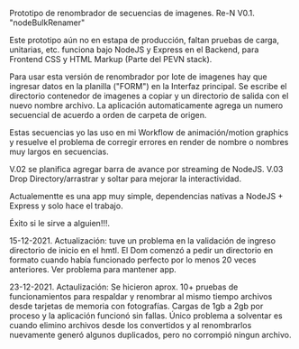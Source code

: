 Prototipo de renombrador de secuencias de imagenes. Re-N V0.1. "nodeBulkRenamer"


Este prototipo aún no en estapa de producción, faltan pruebas de carga, unitarias, etc. funciona bajo NodeJS y Express en el Backend, para Frontend CSS y HTML Markup (Parte del PEVN stack). 

Para usar esta versión de renombrador por lote de imagenes hay que ingresar datos en la planilla ("FORM") en la Interfaz principal. Se escribe el directorio contenedor de imagenes a copiar y un directorio de salida con el nuevo nombre archivo. La aplicación automaticamente agrega un numero secuencial de acuerdo a orden de carpeta de origen.

Estas secuencias yo las uso en mi Workflow de animación/motion graphics y resuelve el problema de corregir errores en render de nombre o nombres muy largos en secuencias. 

V.02 se planifica agregar barra de avance por streaming de NodeJS.
V.03 Drop Directory/arrastrar y soltar para mejorar la interactividad.

Actualementte es una app muy simple, dependencias nativas a NodeJS + Express y solo hace el trabajo.

Éxito si le sirve a alguien!!!.

15-12-2021. Actualización: tuve un problema en la validación de ingreso directorio de inicio en el hmtl. El Dom comenzó a pedir un directorio en formato cuando había funcionado perfecto por lo menos 20 veces anteriores. Ver problema para mantener app.

23-12-2021. Actaulización: Se hicieron aprox. 10+ pruebas de funcionamientos para respaldar y renombrar al mismo tiempo archivos desde tarjetas de memoria con fotografías. Cargas de 1gb a 2gb por proceso y la aplicación funcionó sin fallas. Único problema a solventar es cuando elimino archivos desde los convertidos y al renombrarlos nuevamente generó algunos duplicados, pero no corrompió ningun archivo.
